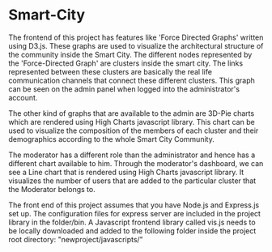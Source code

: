 # Smart-City

The frontend of this project has features like 'Force Directed Graphs' written using D3.js. These graphs are used to visualize the architectural structure of the community inside the Smart City. The different nodes represented by the 'Force-Directed Graph' are clusters inside the smart city. The links represented between these clusters are basically the real life communication channels that connect these different clusters. This graph can be seen on the admin panel when logged into the administrator's account. 

The other kind of graphs that are available to the admin are 3D-Pie charts which are rendered using High Charts javascript library. This chart can be used to visualize the composition of the members of each cluster and their demographics according to the whole Smart City Community.

The moderator has a different role than the administrator and hence has a different chart available to him. Through the moderator's dashboard, we can see a Line chart that is rendered using High Charts javascript library. It visualizes the number of users that are added to the particular cluster that the Moderator belongs to.

The front end of this project assumes that you have Node.js and Express.js set up. The configuration files for express server are included in the project library in the folder/bin.
A Javascript frontend library called vis.js needs to be locally downloaded and added to the following folder inside the project root directory: "newproject/javascripts/"

